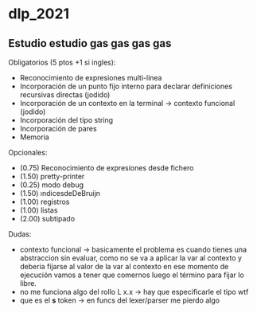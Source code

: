 # dlp_2021

## Estudio estudio gas gas gas gas

Obligatorios (5 ptos +1 si ingles):

* Reconocimiento de expresiones multi-línea
* Incorporación de un punto fijo interno para declarar definiciones recursivas directas (jodido)
* Incorporación de un contexto en la terminal -> contexto funcional (jodido)
* Incorporación del tipo string
* Incorporación de pares
* Memoria

Opcionales:

* (0.75) Reconocimiento de expresiones desde fichero
* (1.50) pretty-printer
* (0.25) modo debug
* (1.50) ındicesdeDeBruijn
* (1.00) registros
* (1.00) listas
* (2.00) subtipado

Dudas:

* contexto funcional ->  basicamente el problema es cuando tienes una abstraccion sin evaluar, como no se va a aplicar la var al contexto y deberia fijarse al valor de la var al contexto en ese momento de ejecución vamos a tener que comernos luego el término para fijar lo libre.
* no me funciona algo del rollo L x.x -> hay que especificarle el tipo wtf
* que es el __s__ token -> en funcs del lexer/parser me pierdo algo
